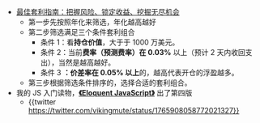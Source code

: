 - [最佳套利指南：把握风险、锁定收益、挖掘无尽机会](https://www.aicoin.com/article/391250.html)
	- 第一步先按照年化来筛选，年化越高越好
	- 第二步筛选满足三个条件套利组合
		- 条件 1：看**持仓价值**，大于于 1000 万美元。
		- 条件 2：当前**费率（预测费率）在 0.03%** 以上（预计 2 天内收回支出），当然是越高越好。
		- 条件 3 **：价差率在 0.05% 以上**的，越高代表开仓的浮盈越多。
	- 第三步根据筛选条件排序的，选择合适的套利组合。
- 我的 JS 入门读物，[**《Eloquent JavaScript》**](https://eloquentjavascript.net/) 出了第四版
	- {{twitter https://twitter.com/vikingmute/status/1765908058772021327}}